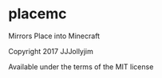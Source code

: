# placemc
Mirrors Place into Minecraft

Copyright 2017 JJJollyjim

Available under the terms of the MIT license
